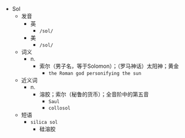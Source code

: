 - Sol
  - 发音
    - 英
      - `/sɒl/`
    - 美
      - `/sol/`
  - 词义
    - n.
      - 索尔（男子名，等于Solomon）；（罗马神话）太阳神；黄金
        - `the Roman god personifying the sun `
  - 近义词
    - n.
      - 溶胶；索尔（秘鲁的货币）；全音阶中的第五音
        - `Saul`
        - `collosol`
  - 短语
    - `silica sol`
      - 硅溶胶 
